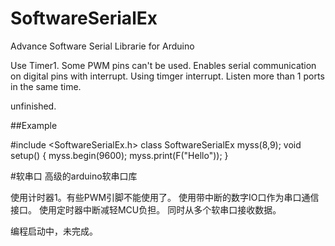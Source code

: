 # SoftwareSerialEx
Advance Software Serial Librarie for Arduino

Use Timer1. Some PWM pins can't be used.
Enables serial communication on digital pins with interrupt. 
Using timger interrupt.
Listen more than 1 ports in the same time.

unfinished.

##Example

#include <SoftwareSerialEx.h>
class SoftwareSerialEx myss(8,9);
void setup() {
 myss.begin(9600); 
 myss.print(F("Hello"));
}

#软串口
高级的arduino软串口库

使用计时器1。有些PWM引脚不能使用了。
使用带中断的数字IO口作为串口通信接口。
使用定时器中断减轻MCU负担。
同时从多个软串口接收数据。

编程启动中，未完成。
